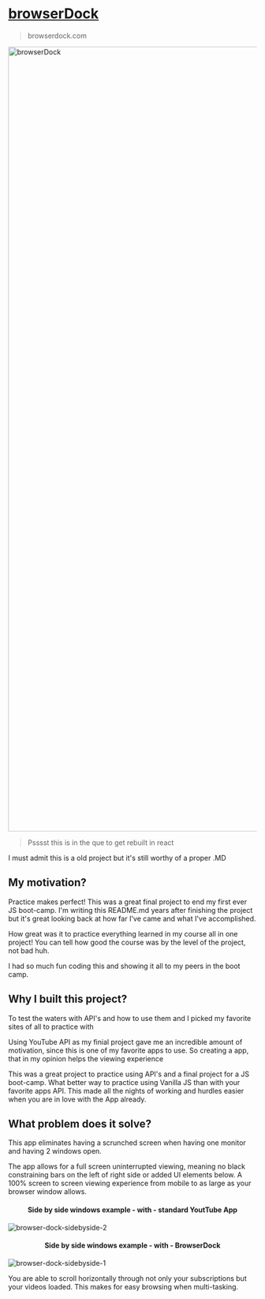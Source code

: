 # [browserDock](https://garnettr.github.io/YouTube-API_browserDock/) 
> browserdock.com

<img width="1590" alt="browserDock" src="https://user-images.githubusercontent.com/28959285/127800233-4cd6c191-9003-44a4-b6f5-0477cd0bd837.png">


> Psssst this is in the que to get rebuilt in react 


I must admit this is a old project but it's still worthy of a proper .MD


## My motivation?

Practice makes perfect! 
This was a great final project to end my first ever JS boot-camp.
I'm writing this README.md years after finishing the project but it's great looking back at
how far I've came and what I've accomplished. 


How great was it to practice everything learned in my course all in one project! 
You can tell how good the course was by the level of the project, not bad huh.
 

I had so much fun coding this and showing it all to my peers in the boot camp.


## Why I built this project?
To test the waters with API's and how to use them and I picked my favorite sites of all to practice with

Using YouTube API as my finial project gave me an incredible amount of motivation, since this 
is one of my favorite apps to use. So creating a app, that in my opinion helps the viewing experience 

This was a great project to practice using API's and a final project for a JS boot-camp.
What better way to practice using Vanilla JS than with your favorite apps API. 
This made all the nights of working and hurdles easier when you are in love with the App already.

## What problem does it solve?
This app eliminates having a scrunched screen when having one monitor and having 2 windows open.

The app allows for a full screen uninterrupted viewing, meaning no black constraining bars on the left of right side or added UI elements below. A 100% screen to screen viewing experience from mobile to as large as your browser window allows. 


<h4 align="center">Side by side windows example - with - standard YoutTube App</h4>

![browser-dock-sidebyside-2](https://user-images.githubusercontent.com/28959285/128177159-13acdc15-b90b-46e5-b748-f99f67a15b3c.png)



<h4 align="center">Side by side windows example - with - BrowserDock</h4>

![browser-dock-sidebyside-1](https://user-images.githubusercontent.com/28959285/128177176-99ac3ae4-32a4-418d-9b3d-ce6d53468d97.png)

You are able to scroll horizontally through not only your subscriptions but your videos loaded. 
This makes for easy browsing when multi-tasking. 



